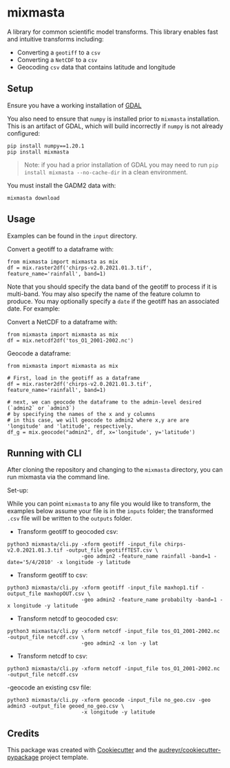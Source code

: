 # mixmasta

A library for common scientific model transforms. This library enables fast and intuitive transforms including:

* Converting a `geotiff` to a `csv`
* Converting a `NetCDF` to a `csv`
* Geocoding `csv` data that contains latitude and longitude


## Setup

Ensure you have a working installation of [GDAL](https://trac.osgeo.org/gdal/wiki/FAQInstallationAndBuilding#FAQ-InstallationandBuilding)

You also need to ensure that `numpy` is installed prior to `mixmasta` installation. This is an artifact of GDAL, which will build incorrectly if `numpy` is not already configured:

```
pip install numpy==1.20.1
pip install mixmasta
```

> Note: if you had a prior installation of GDAL you may need to run `pip install mixmasta --no-cache-dir` in a clean environment.

You must install the GADM2 data with:

```
mixmasta download
```

## Usage


Examples can be found in the `input` directory.

Convert a geotiff to a dataframe with:

```
from mixmasta import mixmasta as mix
df = mix.raster2df('chirps-v2.0.2021.01.3.tif', feature_name='rainfall', band=1)
```

Note that you should specify the data band of the geotiff to process if it is multi-band. You may also specify the name of the feature column to produce. You may optionally specify a `date` if the geotiff has an associated date. For example:

Convert a NetCDF to a dataframe with:

```
from mixmasta import mixmasta as mix
df = mix.netcdf2df('tos_O1_2001-2002.nc')
```

Geocode a dataframe:

```
from mixmasta import mixmasta as mix

# First, load in the geotiff as a dataframe
df = mix.raster2df('chirps-v2.0.2021.01.3.tif', feature_name='rainfall', band=1)

# next, we can geocode the dataframe to the admin-level desired (`admin2` or `admin3`)
# by specifying the names of the x and y columns 
# in this case, we will geocode to admin2 where x,y are are 'longitude' and 'latitude', respectively.
df_g = mix.geocode("admin2", df, x='longitude', y='latitude')
```

## Running with CLI

After cloning the repository and changing to the `mixmasta` directory, you can run mixmasta via the command line. 

Set-up:

While you can point `mixmasta` to any file you would like to transform, the examples below assume your file is in the `inputs` folder; the transformed `.csv` file will be written to the `outputs` folder.

- Transform geotiff to geocoded csv:
```
python3 mixmasta/cli.py -xform geotiff -input_file chirps-v2.0.2021.01.3.tif -output_file geotiffTEST.csv \
                        -geo admin2 -feature_name rainfall -band=1 -date='5/4/2010' -x longitude -y latitude
```

- Transform geotiff to csv:
```
python3 mixmasta/cli.py -xform geotiff -input_file maxhop1.tif -output_file maxhopOUT.csv \
                        -geo admin2 -feature_name probabilty -band=1 -x longitude -y latitude
```

- Transform netcdf to geocoded csv:

```
python3 mixmasta/cli.py -xform netcdf -input_file tos_O1_2001-2002.nc -output_file netcdf.csv \
                        -geo admin2 -x lon -y lat
```

- Transform netcdf to csv:
```
python3 mixmasta/cli.py -xform netcdf -input_file tos_O1_2001-2002.nc -output_file netcdf.csv
```

-geocode an existing csv file:

```
python3 mixmasta/cli.py -xform geocode -input_file no_geo.csv -geo admin3 -output_file geoed_no_geo.csv \
                        -x longitude -y latitude
```


## Credits

This package was created with [Cookiecutter](https://github.com/audreyr/cookiecutter) and the [audreyr/cookiecutter-pypackage](https://github.com/audreyr/cookiecutter-pypackage) project template.
